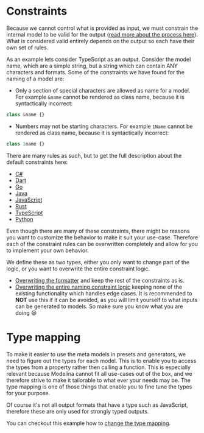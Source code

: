 # Constraints
Because we cannot control what is provided as input, we must constrain the internal model to be valid for the output ([read more about the process here](./internal-model.md)). What is considered valid entirely depends on the output so each have their own set of rules.

As an example lets consider TypeScript as an output. Consider the model name, which are a simple string, but a string which can contain ANY characters and formats. Some of the constraints we have found for the naming of a model are:

- Only a section of special characters are allowed as name for a model. For example `&name` cannot be rendered as class name, because it is syntactically incorrect:
```ts
class &name {}
```
- Numbers may not be starting characters. For example `1Name` cannot be rendered as class name, because it is syntactically incorrect:
```ts
class 1name {}
```

There are many rules as such, but to get the full description about the default constraints here:

- [C#](./constraints/CSharp.md)
- [Dart](./constraints/Dart.md)
- [Go](./constraints/Go.md)
- [Java](./constraints/Java.md)
- [JavaScript](./constraints/JavaScript.md)
- [Rust](./constraints/Rust.md)
- [TypeScript](./constraints/TypeScript.md)
- [Python](./constraints/Python.md)

Even though there are many of these constraints, there might be reasons you want to customize the behavior to make it suit your use-case. Therefore each of the constraint rules can be overwritten completely and allow for you to implement your own behavior.

We define these as two types, either you only want to change part of the logic, or you want to overwrite the entire constraint logic.
- [Overwriting the formatter](../examples/overwrite-naming-formatting) and keep the rest of the constraints as is.
- [Overwriting the entire naming constraint logic](../examples/overwrite-default-constraint) keeping none of the existing functionality which handles edge cases. It is recommended to **NOT** use this if it can be avoided, as you will limit yourself to what inputs can be generated to models. So make sure you know what you are doing :laughing:

# Type mapping
To make it easier to use the meta models in presets and generators, we need to figure out the types for each model. This is to enable you to access the types from a property rather then calling a function. This is especially relevant because Modelina cannot fit all use-cases out of the box, and we therefore strive to make it tailorable to what ever your needs may be. The type mapping is one of those things that enable you to fine tune the types for your purpose.

Of course it's not all output formats that have a type such as JavaScript, therefore these are only used for strongly typed outputs.

You can checkout this example how to [change the type mapping](../examples/change-type-mapping/).
